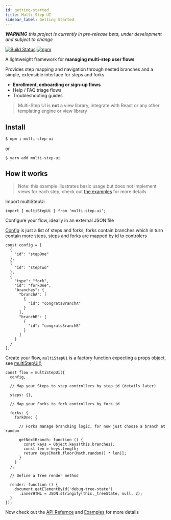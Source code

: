 ```yaml
---
id: getting-started
title: Multi-Step UI
sidebar_label: Getting Started
---
```


___WARNING__  this project is currently in pre-release beta, under development and subject to change_

[![Build Status](https://travis-ci.com/charlielow/multi-step-ui.svg?branch=master)](https://travis-ci.com/charlielow/multi-step-ui) [![npm](https://img.shields.io/npm/v/multi-step-ui.svg)](https://github.com/charlielow/multi-step-ui)

A lightweight framework for __managing multi-step user flows__ 

Provides step mapping and navigation through nested branches and a simple, extensible interface for steps and forks

* __Enrollment, onboarding or sign-up flows__
* Help / FAQ triage flows
* Troubleshooting guides


> Multi-Step UI is __not__ a view library, integrate with React or any other templating engine or view library

## Install


```sh
$ npm i multi-step-ui
```

or

```sj
$ yarn add multi-step-ui
```

## How it works

> Note: this example illustrates basic usage but does not implement views for each step, check out [the examples](https://charlielow.github.io/multi-step-ui/docs/simple-flow-with-react) for more details

Import multiStepUi

```
import { multiStepUi } from 'multi-step-ui';
```

Configure your flow, ideally in an external JSON file

[Config](multi-step-ui.md#config) is just a list of steps and forks, forks contain branches which in turn contain more steps, steps and forks are mapped by id to controlers

```
const config = [
  {
    "id": "stepOne"
  },
  {
    "id": "stepTwo"
  },
  {
    "type": "fork",
    "id": "forkOne",
    "branches": {
      "branchA": [
        {
          "id": "congratsBranchA"
        }
      ],
      "branchB": [
        {
          "id": "congratsSranchB"
        }
      ]
    }
  }
];
```

Create your flow, `multiStepUi` is a factory function expecting a props object, see [multiStepUi()](multi-step-ui.md)

```
const flow = multiStepUi({
  config,

  // Map your Steps to step controllers by step.id (details later)

  steps: {},

  // Map your Forks to fork controllers by fork.id

  forks: {
    forkOne: {

      // Forks manage branching logic, for now just choose a branch at random

      getNextBranch: function () {
        const keys = Object.keys(this.branches);
        const len = keys.length;
        return keys[Math.floor(Math.random() * len)];
      }
    }
  },

  // Define a Tree render method

  render: function () {
    document.getElementById('debug-tree-state')
      .innerHTML = JSON.stringify(this._treeState, null, 2);
  }
});
```

Now check out the [API Refernce](multi-step-ui.md) and [Examples](simple-flow-with-react.md) for more details

